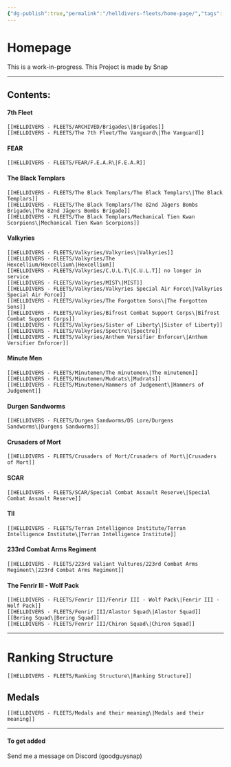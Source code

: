 ```yaml
---
{"dg-publish":true,"permalink":"/helldivers-fleets/home-page/","tags":["gardenEntry"],"noteIcon":"","created":"2024-03-23T23:17:23.464+01:00","updated":"2024-04-18T00:28:31.528+02:00"}
---
```


# Homepage 


This is a work-in-progress.
This Project is made by Snap
- - - 
## Contents:

#### 7th Fleet
	[[HELLDIVERS - FLEETS/ARCHIVED/Brigades\|Brigades]]
	[[HELLDIVERS - FLEETS/The 7th Fleet/The Vanguard\|The Vanguard]]

#### FEAR
	[[HELLDIVERS - FLEETS/FEAR/F.E.A.R\|F.E.A.R]]

#### The Black Templars
	[[HELLDIVERS - FLEETS/The Black Templars/The Black Templars\|The Black Templars]]
	[[HELLDIVERS - FLEETS/The Black Templars/The 82nd Jägers Bombs Brigade\|The 82nd Jägers Bombs Brigade]]
	[[HELLDIVERS - FLEETS/The Black Templars/Mechanical Tien Kwan Scorpions\|Mechanical Tien Kwan Scorpions]]

#### Valkyries
	[[HELLDIVERS - FLEETS/Valkyries/Valkyries\|Valkyries]]
	[[HELLDIVERS - FLEETS/Valkyries/The Hexcellium/Hexcellium\|Hexcellium]]
	[[HELLDIVERS - FLEETS/Valkyries/C.U.L.T\|C.U.L.T]] no longer in service 
	[[HELLDIVERS - FLEETS/Valkyries/MIST\|MIST]]
	[[HELLDIVERS - FLEETS/Valkyries/Valkyries Special Air Force\|Valkyries Special Air Force]]
	[[HELLDIVERS - FLEETS/Valkyries/The Forgotten Sons\|The Forgotten Sons]]
	[[HELLDIVERS - FLEETS/Valkyries/Bifrost Combat Support Corps\|Bifrost Combat Support Corps]]
	[[HELLDIVERS - FLEETS/Valkyries/Sister of Liberty\|Sister of Liberty]]
	[[HELLDIVERS - FLEETS/Valkyries/Spectre\|Spectre]]
	[[HELLDIVERS - FLEETS/Valkyries/Anthem Versifier Enforcer\|Anthem Versifier Enforcer]]

#### Minute Men
	[[HELLDIVERS - FLEETS/Minutemen/The minutemen\|The minutemen]]
	[[HELLDIVERS - FLEETS/Minutemen/Mudrats\|Mudrats]]
	[[HELLDIVERS - FLEETS/Minutemen/Hammers of Judgement\|Hammers of Judgement]]

#### Durgen Sandworms
	[[HELLDIVERS - FLEETS/Durgen Sandworms/DS Lore/Durgens Sandworms\|Durgens Sandworms]]

#### Crusaders of Mort
	[[HELLDIVERS - FLEETS/Crusaders of Mort/Crusaders of Mort\|Crusaders of Mort]]

#### SCAR
	[[HELLDIVERS - FLEETS/SCAR/Special Combat Assault Reserve\|Special Combat Assault Reserve]]

#### TII
	[[HELLDIVERS - FLEETS/Terran Intelligence Institute/Terran Intelligence Institute\|Terran Intelligence Institute]]

#### 233rd Combat Arms Regiment
	[[HELLDIVERS - FLEETS/223rd Valiant Vultures/223rd Combat Arms Regiment\|223rd Combat Arms Regiment]]

#### The Fenrir III - Wolf Pack
	[[HELLDIVERS - FLEETS/Fenrir III/Fenrir III - Wolf Pack\|Fenrir III - Wolf Pack]]
	[[HELLDIVERS - FLEETS/Fenrir III/Alastor Squad\|Alastor Squad]]
	[[Bering Squad\|Bering Squad]]
	[[HELLDIVERS - FLEETS/Fenrir III/Chiron Squad\|Chiron Squad]]

- - - 

# Ranking Structure
	[[HELLDIVERS - FLEETS/Ranking Structure\|Ranking Structure]]

## Medals
	[[HELLDIVERS - FLEETS/Medals and their meaning\|Medals and their meaning]]

- - -
#### To get added
Send me a message on Discord (goodguysnap)
